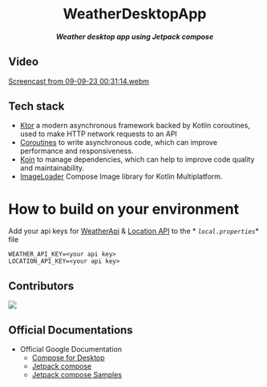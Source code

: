 <h1 align="center"> WeatherDesktopApp</h1>
<h5 align="center"> Weather desktop app using Jetpack compose</h5>

## Video
[Screencast from 09-09-23 00:31:14.webm](https://github.com/NadaFeteiha/WeatherDesktopApp/assets/92039633/e44ba734-59be-416e-8967-07293fc09d11)

## Tech stack
- [Ktor](https://ktor.io/docs/getting-started-ktor-client.html) a modern asynchronous framework backed by Kotlin coroutines, used to make HTTP network requests to an API  
- [Coroutines](https://developer.android.com/kotlin/coroutines) to write asynchronous code, which can improve performance and responsiveness.
- [Koin](https://insert-koin.io/docs/reference/koin-ktor/ktor/) to manage dependencies, which can help to improve code quality and maintainability.
- [ImageLoader](https://github.com/qdsfdhvh/compose-imageloader) Compose Image library for Kotlin Multiplatform.


# How to build on your environment

Add your api keys for [WeatherApi](http://api.weatherapi.com) & [Location API](tp://apiip.net) to the *
*`local.properties`** file

```
WEATHER_API_KEY=<your api key>
LOCATION_API_KEY=<your api key>
```



## Contributors
<a href="https://github.com/NadaFeteiha/WeatherDesktopApp/graphs/contributors">
  <img src="https://contrib.rocks/image?repo=NadaFeteiha/WeatherDesktopApp" />
</a>



## Official Documentations

- Official Google Documentation
    - [Compose for Desktop](https://www.jetbrains.com/lp/compose/)
    - [Jetpack compose](https://developer.android.com/jetpack/compose)
    - [Jetpack compose Samples](https://github.com/android/compose-samples)
